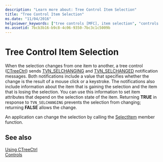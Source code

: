 ```yaml
---
description: "Learn more about: Tree Control Item Selection"
title: "Tree Control Item Selection"
ms.date: "11/04/2016"
helpviewer_keywords: ["tree controls [MFC], item selection", "controls [MFC], selecting items in", "CTreeCtrl class [MFC], item selection", "item selection in tree controls"]
ms.assetid: 7bcb3b16-b9c8-4c06-9350-7bc3c1c5009b
---
```

# Tree Control Item Selection

When the selection changes from one item to another, a tree control ([CTreeCtrl](../mfc/reference/ctreectrl-class.md)) sends [TVN_SELCHANGING](/windows/win32/Controls/tvn-selchanging) and [TVN_SELCHANGED](/windows/win32/Controls/tvn-selchanged) notification messages. Both notifications include a value that specifies whether the change is the result of a mouse click or a keystroke. The notifications also include information about the item that is gaining the selection and the item that is losing the selection. You can use this information to set item attributes that depend on the selection state of the item. Returning **TRUE** in response to `TVN_SELCHANGING` prevents the selection from changing; returning **FALSE** allows the change.

An application can change the selection by calling the [SelectItem](../mfc/reference/ctreectrl-class.md#selectitem) member function.

## See also

[Using CTreeCtrl](../mfc/using-ctreectrl.md)<br/>
[Controls](../mfc/controls-mfc.md)
